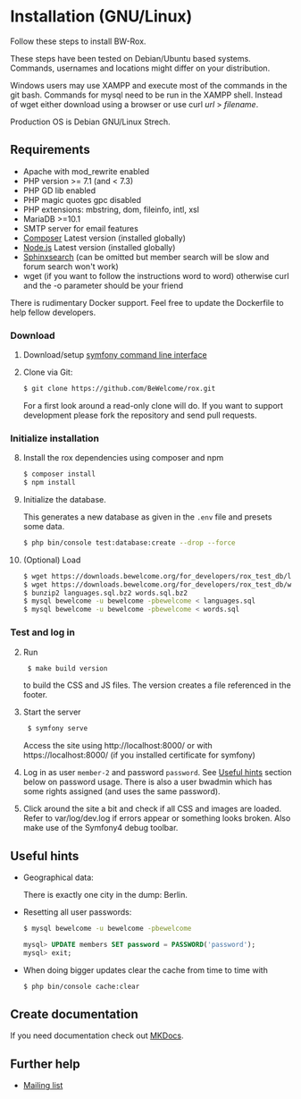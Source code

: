 # Installation (GNU/Linux)

Follow these steps to install BW-Rox.

These steps have been tested on Debian/Ubuntu based systems. Commands,
usernames and locations might differ on your distribution.

Windows users may use XAMPP and execute most of the commands in the git bash.
Commands for mysql need to be run in the XAMPP shell. Instead of wget either download
using a browser or use curl _url_ > _filename_.

Production OS is Debian GNU/Linux Strech.

## Requirements

* Apache with mod_rewrite enabled
* PHP version >= 7.1 (and < 7.3)
* PHP GD lib enabled
* PHP magic quotes gpc disabled
* PHP extensions: mbstring, dom, fileinfo, intl, xsl
* MariaDB >=10.1
* SMTP server for email features
* [Composer](https://www.getcomposer.org) Latest version (installed globally)
* [Node.js](https://nodejs.org/) Latest version (installed globally)
* [Sphinxsearch](http://sphinxsearch.com/) (can be omitted but member search will be slow and forum search won't work)
* wget (if you want to follow the instructions word to word) otherwise curl and the -o parameter should be your friend

There is rudimentary Docker support. Feel free to update the Dockerfile to help fellow developers.

### Download

1. Download/setup [symfony command line interface](https://symfony.com/download)

1. Clone via Git:

    ```bash
    $ git clone https://github.com/BeWelcome/rox.git
    ```

    For a first look around a read-only clone will do. If you want to support development please fork the repository and send pull requests.

### Initialize installation

8. Install the rox dependencies using composer and npm

    ```bash
    $ composer install
    $ npm install
    ```

2.  Initialize the database.

    This generates a new database as given in the ```.env``` file and presets some data.

    ```bash
    $ php bin/console test:database:create --drop --force
    ```

10. (Optional) Load

    ```bash
    $ wget https://downloads.bewelcome.org/for_developers/rox_test_db/languages.sql.bz2
    $ wget https://downloads.bewelcome.org/for_developers/rox_test_db/words.sql.bz2
    $ bunzip2 languages.sql.bz2 words.sql.bz2
    $ mysql bewelcome -u bewelcome -pbewelcome < languages.sql
    $ mysql bewelcome -u bewelcome -pbewelcome < words.sql
    ```

### Test and log in

2. Run

   ```bash
    $ make build version
   ```

   to build the CSS and JS files. The version creates a file referenced in the footer.

3. Start the server

   ```bash
    $ symfony serve
   ```

   Access the site using http://localhost:8000/ or with https://localhost:8000/ (if you installed certificate for symfony)

4. Log in as user `member-2` and password `password`. See [Useful hints](#useful-hints) section below
   on password usage. There is also a user bwadmin which has some rights assigned (and uses the same password).

5. Click around the site a bit and check if all CSS and images are loaded.
   Refer to var/log/dev.log if errors appear or something looks broken. Also make use of the Symfony4 debug toolbar.

## Useful hints

* Geographical data:

    There is exactly one city in the dump: Berlin.

* Resetting all user passwords:

    ```bash
    $ mysql bewelcome -u bewelcome -pbewelcome
    ```

    ```sql
    mysql> UPDATE members SET password = PASSWORD('password');
    mysql> exit;
    ```

* When doing bigger updates clear the cache from time to time with

    ```bash
    $ php bin/console cache:clear
    ```

## Create documentation

If you need documentation check out [MKDocs](https://www.mkdocs.org/).

## Further help

* [Mailing list](http://lists.bewelcome.org/mailman/listinfo/bw-dev-discussion)
